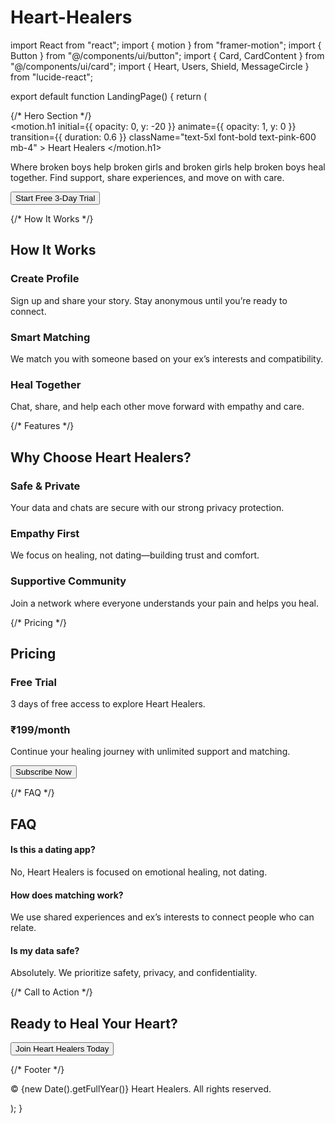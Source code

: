 # Heart-Healers
import React from "react"; import { motion } from "framer-motion"; import { Button } from "@/components/ui/button"; import { Card, CardContent } from "@/components/ui/card"; import { Heart, Users, Shield, MessageCircle } from "lucide-react";

export default function LandingPage() { return ( <div className="bg-gradient-to-b from-pink-50 to-white min-h-screen"> {/* Hero Section */} <section className="text-center py-20 px-4"> <motion.h1 initial={{ opacity: 0, y: -20 }} animate={{ opacity: 1, y: 0 }} transition={{ duration: 0.6 }} className="text-5xl font-bold text-pink-600 mb-4" > Heart Healers </motion.h1> <p className="text-lg text-gray-700 max-w-2xl mx-auto mb-6"> Where broken boys help broken girls and broken girls help broken boys heal together. Find support, share experiences, and move on with care. </p> <Button className="bg-pink-600 text-white px-6 py-3 rounded-2xl shadow-lg"> Start Free 3-Day Trial </Button> </section>

{/* How It Works */}
  <section className="py-16 px-6 max-w-6xl mx-auto">
    <h2 className="text-3xl font-semibold text-center text-pink-600 mb-12">
      How It Works
    </h2>
    <div className="grid md:grid-cols-3 gap-8">
      <Card className="shadow-xl">
        <CardContent className="p-6 text-center">
          <Users className="h-10 w-10 text-pink-600 mx-auto mb-4" />
          <h3 className="font-bold text-lg mb-2">Create Profile</h3>
          <p className="text-gray-600">Sign up and share your story. Stay anonymous until you’re ready to connect.</p>
        </CardContent>
      </Card>
      <Card className="shadow-xl">
        <CardContent className="p-6 text-center">
          <Heart className="h-10 w-10 text-pink-600 mx-auto mb-4" />
          <h3 className="font-bold text-lg mb-2">Smart Matching</h3>
          <p className="text-gray-600">We match you with someone based on your ex’s interests and compatibility.</p>
        </CardContent>
      </Card>
      <Card className="shadow-xl">
        <CardContent className="p-6 text-center">
          <MessageCircle className="h-10 w-10 text-pink-600 mx-auto mb-4" />
          <h3 className="font-bold text-lg mb-2">Heal Together</h3>
          <p className="text-gray-600">Chat, share, and help each other move forward with empathy and care.</p>
        </CardContent>
      </Card>
    </div>
  </section>

  {/* Features */}
  <section className="bg-pink-50 py-16 px-6">
    <h2 className="text-3xl font-semibold text-center text-pink-600 mb-12">
      Why Choose Heart Healers?
    </h2>
    <div className="grid md:grid-cols-3 gap-8 max-w-6xl mx-auto">
      <Card className="shadow-xl">
        <CardContent className="p-6 text-center">
          <Shield className="h-10 w-10 text-pink-600 mx-auto mb-4" />
          <h3 className="font-bold text-lg mb-2">Safe & Private</h3>
          <p className="text-gray-600">Your data and chats are secure with our strong privacy protection.</p>
        </CardContent>
      </Card>
      <Card className="shadow-xl">
        <CardContent className="p-6 text-center">
          <Heart className="h-10 w-10 text-pink-600 mx-auto mb-4" />
          <h3 className="font-bold text-lg mb-2">Empathy First</h3>
          <p className="text-gray-600">We focus on healing, not dating—building trust and comfort.</p>
        </CardContent>
      </Card>
      <Card className="shadow-xl">
        <CardContent className="p-6 text-center">
          <Users className="h-10 w-10 text-pink-600 mx-auto mb-4" />
          <h3 className="font-bold text-lg mb-2">Supportive Community</h3>
          <p className="text-gray-600">Join a network where everyone understands your pain and helps you heal.</p>
        </CardContent>
      </Card>
    </div>
  </section>

  {/* Pricing */}
  <section className="py-16 px-6 max-w-4xl mx-auto text-center">
    <h2 className="text-3xl font-semibold text-pink-600 mb-12">Pricing</h2>
    <Card className="shadow-xl">
      <CardContent className="p-8">
        <h3 className="text-2xl font-bold mb-4">Free Trial</h3>
        <p className="text-gray-600 mb-6">3 days of free access to explore Heart Healers.</p>
        <h3 className="text-2xl font-bold mb-4">₹199/month</h3>
        <p className="text-gray-600 mb-6">Continue your healing journey with unlimited support and matching.</p>
        <Button className="bg-pink-600 text-white px-6 py-3 rounded-2xl shadow-lg">
          Subscribe Now
        </Button>
      </CardContent>
    </Card>
  </section>

  {/* FAQ */}
  <section className="bg-pink-50 py-16 px-6">
    <h2 className="text-3xl font-semibold text-center text-pink-600 mb-12">FAQ</h2>
    <div className="max-w-3xl mx-auto space-y-6">
      <div>
        <h4 className="font-bold">Is this a dating app?</h4>
        <p className="text-gray-600">No, Heart Healers is focused on emotional healing, not dating.</p>
      </div>
      <div>
        <h4 className="font-bold">How does matching work?</h4>
        <p className="text-gray-600">We use shared experiences and ex’s interests to connect people who can relate.</p>
      </div>
      <div>
        <h4 className="font-bold">Is my data safe?</h4>
        <p className="text-gray-600">Absolutely. We prioritize safety, privacy, and confidentiality.</p>
      </div>
    </div>
  </section>

  {/* Call to Action */}
  <section className="py-20 text-center px-6">
    <h2 className="text-4xl font-bold text-pink-600 mb-6">
      Ready to Heal Your Heart?
    </h2>
    <Button className="bg-pink-600 text-white px-6 py-3 rounded-2xl shadow-lg">
      Join Heart Healers Today
    </Button>
  </section>

  {/* Footer */}
  <footer className="bg-pink-600 text-white py-6 text-center">
    <p>© {new Date().getFullYear()} Heart Healers. All rights reserved.</p>
  </footer>
</div>

); }


